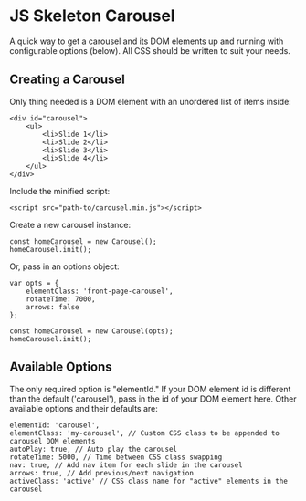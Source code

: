 # JS Skeleton Carousel

A quick way to get a carousel and its DOM elements up and running with configurable options (below). All CSS should be written to suit your needs.

## Creating a Carousel
Only thing needed is a DOM element with an unordered list of items inside:
~~~~
<div id="carousel">
	<ul>
		<li>Slide 1</li>
		<li>Slide 2</li>
		<li>Slide 3</li>
		<li>Slide 4</li>
	</ul>
</div>
~~~~
Include the minified script:
~~~~
<script src="path-to/carousel.min.js"></script>
~~~~
Create a new carousel instance:
~~~~
const homeCarousel = new Carousel();
homeCarousel.init();
~~~~
Or, pass in an options object:
~~~~
var opts = {
	elementClass: 'front-page-carousel',
	rotateTime: 7000,
	arrows: false
};

const homeCarousel = new Carousel(opts);
homeCarousel.init();
~~~~

## Available Options
The only required option is "elementId." If your DOM element id is different than the default ('carousel'), pass in the id of your DOM element here. Other available options and their defaults are:
~~~~
elementId: 'carousel',
elementClass: 'my-carousel', // Custom CSS class to be appended to carousel DOM elements
autoPlay: true, // Auto play the carousel
rotateTime: 5000, // Time between CSS class swapping
nav: true, // Add nav item for each slide in the carousel
arrows: true, // Add previous/next navigation
activeClass: 'active' // CSS class name for "active" elements in the carousel
~~~~
